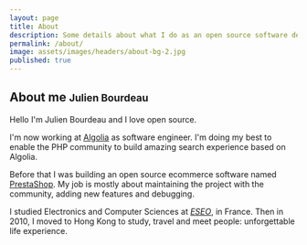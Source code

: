 ```yaml
---
layout: page
title: About
description: Some details about what I do as an open source software developer.
permalink: /about/
image: assets/images/headers/about-bg-2.jpg
published: true
---
```


## About me <small>Julien Bourdeau</small>

Hello I'm Julien Bourdeau and I love open source.

I'm now working at [Algolia][2] as software engineer. I'm doing my best to enable
the PHP community to build amazing search experience based on Algolia.

Before that I was building an open source ecommerce software named [PrestaShop][1].
My job is mostly about maintaining the project with the community, adding new
features and debugging.

I studied Electronics and Computer Sciences at *[ESEO][1]*, in France. Then in
2010, I moved to Hong Kong to study, travel and meet people: unforgettable
life experience.


[1]: http://www.prestashop.com
[2]: https://stories.algolia.com/how-algolia-built-a-culture-first-company-around-ownership-eee6623b1b6
